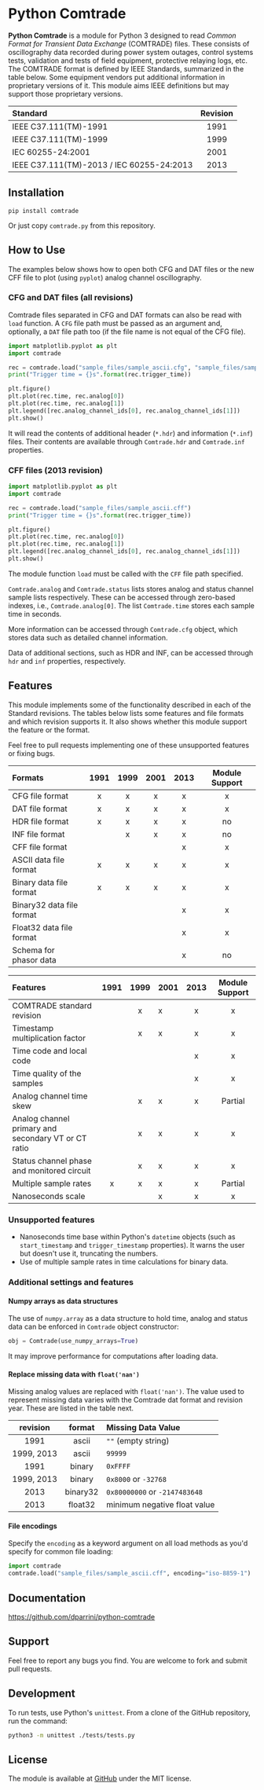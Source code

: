 # Python Comtrade

__Python Comtrade__ is a module for Python 3 designed to read _Common Format for Transient Data Exchange_ (COMTRADE) files. These consists of oscillography data recorded during power system outages, control systems tests, validation and tests of field equipment, protective relaying logs, etc. The COMTRADE format is defined by IEEE Standards, summarized in the table below. Some equipment vendors put additional information in proprietary versions of it. This module aims IEEE definitions but may support those proprietary versions.


| Standard                                  | Revision |
|:------------------------------------------|:--------:|
| IEEE C37.111(TM)-1991                     |   1991   |
| IEEE C37.111(TM)-1999                     |   1999   |
| IEC 60255-24:2001                         |   2001   |
| IEEE C37.111(TM)-2013 / IEC 60255-24:2013 |   2013   |


## Installation

```
pip install comtrade
```

Or just copy `comtrade.py` from this repository.


## How to Use

The examples below shows how to open both CFG and DAT files or the new CFF file to plot (using `pyplot`) analog channel oscillography.


### CFG and DAT files (all revisions)

Comtrade files separated in CFG and DAT formats can also be read with `load` function. A `CFG` file path must be passed as an argument and, optionally, a `DAT` file path too (if the file name is not equal of the CFG file).

```python
import matplotlib.pyplot as plt
import comtrade

rec = comtrade.load("sample_files/sample_ascii.cfg", "sample_files/sample_ascii.dat")
print("Trigger time = {}s".format(rec.trigger_time))

plt.figure()
plt.plot(rec.time, rec.analog[0])
plt.plot(rec.time, rec.analog[1])
plt.legend([rec.analog_channel_ids[0], rec.analog_channel_ids[1]])
plt.show()
```

It will read the contents of additional header (`*.hdr`) and information (`*.inf`) files. 
Their contents are available through `Comtrade.hdr` and `Comtrade.inf` properties.


### CFF files (2013 revision)

```python
import matplotlib.pyplot as plt
import comtrade

rec = comtrade.load("sample_files/sample_ascii.cff")
print("Trigger time = {}s".format(rec.trigger_time))

plt.figure()
plt.plot(rec.time, rec.analog[0])
plt.plot(rec.time, rec.analog[1])
plt.legend([rec.analog_channel_ids[0], rec.analog_channel_ids[1]])
plt.show()
```

The module function `load` must be called with the `CFF` file path specified.

`Comtrade.analog` and `Comtrade.status` lists stores analog and status channel sample lists respectively. These can be accessed through zero-based indexes, i.e., `Comtrade.analog[0]`. The list `Comtrade.time` stores each sample time in seconds.

More information can be accessed through `Comtrade.cfg` object, which stores data such as detailed channel information.

Data of additional sections, such as HDR and INF, can be accessed through `hdr` and `inf` properties, respectively.


## Features

This module implements some of the functionality described in each of the Standard revisions. The tables below lists some features and file formats and which revision supports it. It also shows whether this module support the feature or the format.

Feel free to pull requests implementing one of these unsupported features or fixing bugs.

| Formats                                               | 1991 | 1999  | 2001 | 2013 | Module Support  |
|:------------------------------------------------------|:----:|:-----:|:----:|:----:|:---------------:|
| CFG file format                                       | x    | x     | x    | x    | x               |
| DAT file format                                       | x    | x     | x    | x    | x               |
| HDR file format                                       | x    | x     | x    | x    | no              |
| INF file format                                       |      | x     | x    | x    | no              |
| CFF file format                                       |      |       |      | x    | x               |
| ASCII data file format                                | x    | x     | x    | x    | x               |
| Binary data file format                               | x    | x     | x    | x    | x               |
| Binary32 data file format                             |      |       |      | x    | x               |
| Float32 data file format                              |      |       |      | x    | x               |
| Schema for phasor data                                |      |       |      | x    | no              |


| Features                                              | 1991 | 1999 | 2001 | 2013 | Module Support  |
|:------------------------------------------------------|:----:|:----:|------|:----:|:---------------:|
| COMTRADE standard revision                            |      |  x   | x    | x    | x               |
| Timestamp multiplication factor                       |      |  x   | x    | x    | x               |
| Time code and local code                              |      |      |      | x    | x               |
| Time quality of the samples                           |      |      |      | x    | x               |
| Analog channel time skew                              |      |  x   | x    | x    | Partial         |
| Analog channel primary and secondary VT or CT ratio   |      |  x   | x    | x    | x               |
| Status channel phase and monitored circuit            |      |  x   | x    | x    | x               |
| Multiple sample rates                                 | x    |  x   | x    | x    | Partial         |
| Nanoseconds scale                                     |      |      | x    | x    | x               |


### Unsupported features

* Nanoseconds time base within Python's `datetime` objects (such as `start_timestamp` and `trigger_timestamp` properties). It warns the user but doesn't use it, truncating the numbers.
* Use of multiple sample rates in time calculations for binary data.


### Additional settings and features

#### Numpy arrays as data structures

The use of `numpy.array` as a data structure to hold time, analog and status data can be enforced
in `Comtrade` object constructor:

```python
obj = Comtrade(use_numpy_arrays=True)
```

It may improve performance for computations after loading data.


#### Replace missing data with `float('nan')`

Missing analog values are replaced with `float('nan')`. The value used to represent missing data varies with the 
Comtrade dat format and revision year. These are listed in the table next.

|  revision  |  format  | Missing Data Value            |
|:----------:|:--------:|:------------------------------|
|    1991    |  ascii   | `""` (empty string)           |
| 1999, 2013 |  ascii   | `99999`                       |
|    1991    |  binary  | `0xFFFF`                      |
| 1999, 2013 |  binary  | `0x8000` or `-32768`          |
|    2013    | binary32 | `0x80000000` or `-2147483648` |
|    2013    | float32  | minimum negative float value  |


#### File encodings

Specify the `encoding` as a keyword argument on all load methods as you'd specify for common file loading:

```python
import comtrade
comtrade.load("sample_files/sample_ascii.cff", encoding="iso-8859-1")
```


## Documentation

https://github.com/dparrini/python-comtrade

## Support

Feel free to report any bugs you find. You are welcome to fork and submit pull requests.

## Development

To run tests, use Python's `unittest`. From a clone of the GitHub repository, run the command:

```sh
python3 -m unittest ./tests/tests.py
```

## License

The module is available at [GitHub](https://github.com/dparrini/python-comtrade) under the MIT license.

